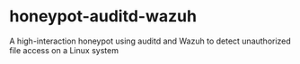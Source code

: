 # honeypot-auditd-wazuh
A high-interaction honeypot using auditd and Wazuh to detect unauthorized file access on a Linux system
